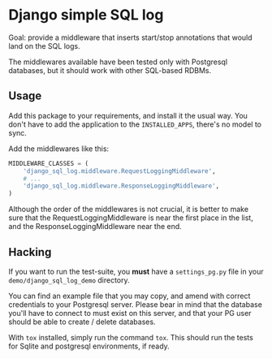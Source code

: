 # Django simple SQL log

Goal: provide a middleware that inserts start/stop annotations that would
land on the SQL logs.

The middlewares available have been tested only with Postgresql databases, but
it should work with other SQL-based RDBMs.

## Usage

Add this package to your requirements, and install it the usual way. You don't
have to add the application to the ``INSTALLED_APPS``, there's no model to sync.

Add the middlewares like this:

```python
MIDDLEWARE_CLASSES = (
    'django_sql_log.middleware.RequestLoggingMiddleware',
    # ...
    'django_sql_log.middleware.ResponseLoggingMiddleware',
)
```

Although the order of the middlewares is not crucial, it is better to make sure
that the RequestLoggingMiddleware is near the first place in the list, and the
ResponseLoggingMiddleware near the end.

## Hacking

If you want to run the test-suite, you **must** have a ``settings_pg.py`` file
in your ``demo/django_sql_log_demo`` directory.

You can find an example file that you may copy, and amend with correct
credentials to your Postgresql server. Please bear in mind that the database
you'll have to connect to must exist on this server, and that your PG user
should be able to create / delete databases.

With `tox` installed, simply run the command `tox`. This should run the tests
for Sqlite and postgresql environments, if ready.
